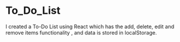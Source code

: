 # To_Do_List
I created a To-Do List using React which has the add, delete, edit and remove items functionality , and data is stored in localStorage. 
